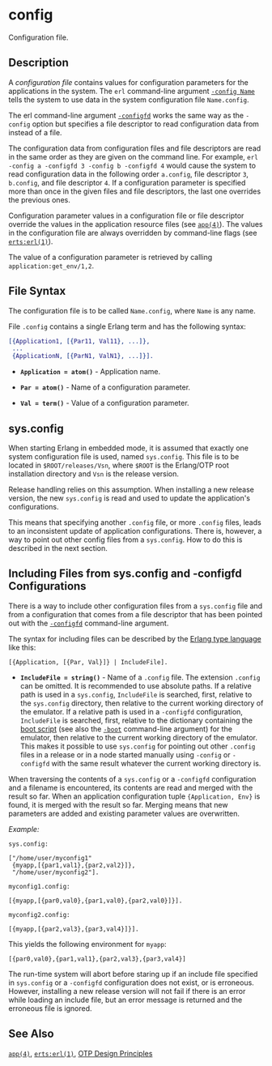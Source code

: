 <!--
%CopyrightBegin%

Copyright Ericsson AB 2023-2024. All Rights Reserved.

Licensed under the Apache License, Version 2.0 (the "License");
you may not use this file except in compliance with the License.
You may obtain a copy of the License at

    http://www.apache.org/licenses/LICENSE-2.0

Unless required by applicable law or agreed to in writing, software
distributed under the License is distributed on an "AS IS" BASIS,
WITHOUT WARRANTIES OR CONDITIONS OF ANY KIND, either express or implied.
See the License for the specific language governing permissions and
limitations under the License.

%CopyrightEnd%
-->
# config

Configuration file.

## Description

A _configuration file_ contains values for configuration parameters for the
applications in the system. The `erl` command-line argument
[`-config Name`](`e:erts:erl_cmd.md#config`) tells the system to use data in the
system configuration file `Name.config`.

The erl command-line argument [`-configfd`](`e:erts:erl_cmd.md#configfd`) works
the same way as the `-config` option but specifies a file descriptor to read
configuration data from instead of a file.

The configuration data from configuration files and file descriptors are read in
the same order as they are given on the command line. For example,
`erl -config a -configfd 3 -config b -configfd 4` would cause the system to read
configuration data in the following order `a.config`, file descriptor `3`,
`b.config`, and file descriptor `4`. If a configuration parameter is specified
more than once in the given files and file descriptors, the last one overrides
the previous ones.

Configuration parameter values in a configuration file or file descriptor
override the values in the application resource files (see [`app(4)`](app.md)).
The values in the configuration file are always overridden by command-line flags
(see [`erts:erl(1)`](`e:erts:erl_cmd.md`)).

The value of a configuration parameter is retrieved by calling
`application:get_env/1,2`.

## File Syntax

The configuration file is to be called `Name.config`, where `Name` is any name.

File `.config` contains a single Erlang term and has the following syntax:

```erlang
[{Application1, [{Par11, Val11}, ...]},
 ...
 {ApplicationN, [{ParN1, ValN1}, ...]}].
```

- **`Application = atom()`** - Application name.

- **`Par = atom()`** - Name of a configuration parameter.

- **`Val = term()`** - Value of a configuration parameter.

## sys.config

When starting Erlang in embedded mode, it is assumed that exactly one system
configuration file is used, named `sys.config`. This file is to be located in
`$ROOT/releases/Vsn`, where `$ROOT` is the Erlang/OTP root installation
directory and `Vsn` is the release version.

Release handling relies on this assumption. When installing a new release
version, the new `sys.config` is read and used to update the application's
configurations.

This means that specifying another `.config` file, or more `.config` files,
leads to an inconsistent update of application configurations. There is,
however, a way to point out other config files from a `sys.config`. How to do
this is described in the next section.

## Including Files from sys.config and -configfd Configurations

There is a way to include other configuration files from a `sys.config` file and
from a configuration that comes from a file descriptor that has been pointed out
with the [`-configfd`](`e:erts:erl_cmd.md#configfd`) command-line argument.

The syntax for including files can be described by the
[Erlang type language](`e:system:typespec.md`) like this:

```text
[{Application, [{Par, Val}]} | IncludeFile].
```

- **`IncludeFile = string()`** - Name of a `.config` file. The extension
  `.config` can be omitted. It is recommended to use absolute paths. If a
  relative path is used in a `sys.config`, `IncludeFile` is searched, first,
  relative to the `sys.config` directory, then relative to the current working
  directory of the emulator. If a relative path is used in a `-configfd`
  configuration, `IncludeFile` is searched, first, relative to the dictionary
  containing the [boot script](`e:sasl:script.md`) (see also the
  [`-boot`](`e:erts:erl_cmd.md#boot`) command-line argument) for the emulator,
  then relative to the current working directory of the emulator. This makes it
  possible to use `sys.config` for pointing out other `.config` files in a
  release or in a node started manually using `-config` or `-configfd` with the
  same result whatever the current working directory is.

When traversing the contents of a `sys.config` or a `-configfd` configuration
and a filename is encountered, its contents are read and merged with the result
so far. When an application configuration tuple `{Application, Env}` is found,
it is merged with the result so far. Merging means that new parameters are added
and existing parameter values are overwritten.

_Example:_

```text
sys.config:

["/home/user/myconfig1"
 {myapp,[{par1,val1},{par2,val2}]},
 "/home/user/myconfig2"].

myconfig1.config:

[{myapp,[{par0,val0},{par1,val0},{par2,val0}]}].

myconfig2.config:

[{myapp,[{par2,val3},{par3,val4}]}].
```

This yields the following environment for `myapp`:

```text
[{par0,val0},{par1,val1},{par2,val3},{par3,val4}]
```

The run-time system will abort before staring up if an include file specified in
`sys.config` or a `-configfd` configuration does not exist, or is erroneous.
However, installing a new release version will not fail if there is an error
while loading an include file, but an error message is returned and the
erroneous file is ignored.

## See Also

[`app(4)`](app.md), [`erts:erl(1)`](`e:erts:erl_cmd.md`),
[OTP Design Principles](`e:system:design_principles.md`)
